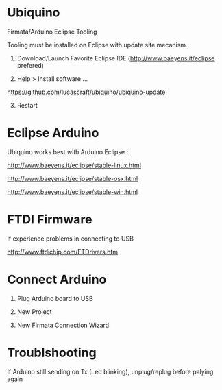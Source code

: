 # Ubiquino
Firmata/Arduino Eclipse Tooling

Tooling must be installed on Eclipse with update site mecanism.

1) Download/Launch Favorite Eclipse IDE (http://www.baeyens.it/eclipse prefered)

2) Help > Install software ...

https://github.com/lucascraft/ubiquino/ubiquino-update

3) Restart

# Eclipse Arduino

Ubiquino works best with Arduino Eclipse : 

http://www.baeyens.it/eclipse/stable-linux.html

http://www.baeyens.it/eclipse/stable-osx.html

http://www.baeyens.it/eclipse/stable-win.html

# FTDI Firmware 

If experience problems in connecting to USB

http://www.ftdichip.com/FTDrivers.htm

# Connect Arduino

1) Plug Arduino board to USB

2) New Project

3) New Firmata Connection Wizard

# Troublshooting

If Arduino still sending on Tx (Led blinking), unplug/replug before palying again


